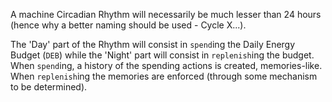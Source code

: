 A machine Circadian Rhythm will necessarily be much lesser than 24 hours (hence why a better naming should be used - Cycle X...).

The 'Day' part of the Rhythm will consist in `spend`ing the Daily Energy Budget (`DEB`) while the 'Night' part will consist in `replenish`ing the budget. When `spend`ing, a history of the spending actions is created, memories-like. When `replenish`ing the memories are enforced (through some mechanism to be determined).
